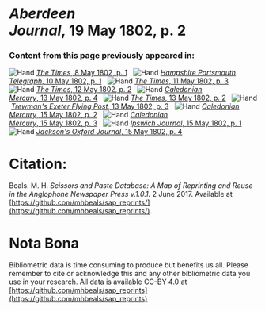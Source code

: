 # *Aberdeen Journal*, 19 May 1802, p. 2  
  
### Content from this page previously appeared in:  
![Hand](http://scissorsandpaste.net/wp-content/uploads/2017/06/smallhandpointer.png) [*The Times*, 8 May 1802, p. 1](https://mhbeals.github.io/sap_html/The-Times/The-Times-8-May-1802-p-1)  
![Hand](http://scissorsandpaste.net/wp-content/uploads/2017/06/smallhandpointer.png) [*Hampshire Portsmouth Telegraph*, 10 May 1802, p. 1](https://mhbeals.github.io/sap_html/Hampshire-Portsmouth-Telegraph/Hampshire-Portsmouth-Telegraph-10-May-1802-p-1)  
![Hand](http://scissorsandpaste.net/wp-content/uploads/2017/06/smallhandpointer.png) [*The Times*, 11 May 1802, p. 3](https://mhbeals.github.io/sap_html/The-Times/The-Times-11-May-1802-p-3)  
![Hand](http://scissorsandpaste.net/wp-content/uploads/2017/06/smallhandpointer.png) [*The Times*, 12 May 1802, p. 2](https://mhbeals.github.io/sap_html/The-Times/The-Times-12-May-1802-p-2)  
![Hand](http://scissorsandpaste.net/wp-content/uploads/2017/06/smallhandpointer.png) [*Caledonian Mercury*, 13 May 1802, p. 4](https://mhbeals.github.io/sap_html/Caledonian-Mercury/Caledonian-Mercury-13-May-1802-p-4)  
![Hand](http://scissorsandpaste.net/wp-content/uploads/2017/06/smallhandpointer.png) [*The Times*, 13 May 1802, p. 2](https://mhbeals.github.io/sap_html/The-Times/The-Times-13-May-1802-p-2)  
![Hand](http://scissorsandpaste.net/wp-content/uploads/2017/06/smallhandpointer.png) [*Trewman's Exeter Flying Post*, 13 May 1802, p. 3](https://mhbeals.github.io/sap_html/Trewman's-Exeter-Flying-Post/Trewman's-Exeter-Flying-Post-13-May-1802-p-3)  
![Hand](http://scissorsandpaste.net/wp-content/uploads/2017/06/smallhandpointer.png) [*Caledonian Mercury*, 15 May 1802, p. 2](https://mhbeals.github.io/sap_html/Caledonian-Mercury/Caledonian-Mercury-15-May-1802-p-2)  
![Hand](http://scissorsandpaste.net/wp-content/uploads/2017/06/smallhandpointer.png) [*Caledonian Mercury*, 15 May 1802, p. 3](https://mhbeals.github.io/sap_html/Caledonian-Mercury/Caledonian-Mercury-15-May-1802-p-3)  
![Hand](http://scissorsandpaste.net/wp-content/uploads/2017/06/smallhandpointer.png) [*Ipswich Journal*, 15 May 1802, p. 1](https://mhbeals.github.io/sap_html/Ipswich-Journal/Ipswich-Journal-15-May-1802-p-1)  
![Hand](http://scissorsandpaste.net/wp-content/uploads/2017/06/smallhandpointer.png) [*Jackson's Oxford Journal*, 15 May 1802, p. 4](https://mhbeals.github.io/sap_html/Jackson's-Oxford-Journal/Jackson's-Oxford-Journal-15-May-1802-p-4)  


# Citation: 

Beals. M. H. *Scissors and Paste Database: A Map of Reprinting and Reuse in the Anglophone Newspaper Press v.1.0.1.* 2 June 2017. Available at [https://github.com/mhbeals/sap_reprints/](https://github.com/mhbeals/sap_reprints/). 

# Nota Bona

Bibliometric data is time consuming to produce but benefits us all. Please remember to cite or acknowledge this and any other bibliometric data you use in your research. All data is available CC-BY 4.0 at [https://github.com/mhbeals/sap_reprints](https://github.com/mhbeals/sap_reprints)